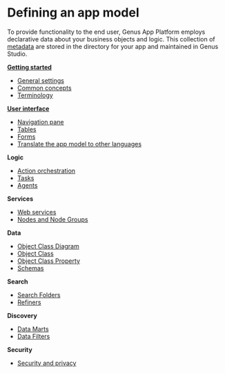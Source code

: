 # Defining an app model

To provide functionality to the end user, Genus App Platform employs declarative data about your business objects and logic. This collection of [metadata](../../terminology.md) are stored in the directory for your app and maintained in Genus Studio.

**[Getting started](getting-started/getting-started.md)**

* [General settings](general-settings.md)
* [Common concepts](common-concepts.md)
* [Terminology](../../terminology.md)

**[User interface](user-interface/index.md)**

* [Navigation pane](navigation-pane.md)
* [Tables](tables.md)
* [Forms](forms.md)
* [Translate the app model to other languages](translate-the-application-model-to-other-languages.md)

**Logic**

* [Action orchestration](action-orchestration.md)
* [Tasks](tasks.md)
* [Agents](agents.md)

**Services**

* [Web services](web-services.md)
* [Nodes and Node Groups](nodes-and-node-groups.md)

**Data**

* [Object Class Diagram](object-class-diagram.md)
* [Object Class](object-class.md)
* [Object Class Property](object-class-property.md)
* [Schemas](schemas.md)

**Search**

* [Search Folders](search-folders.md)
* [Refiners](refiners.md)

**Discovery**

* [Data Marts](data-marts.md)
* [Data Filters](data-filters.md)

**Security**

* [Security and privacy](security.md)
